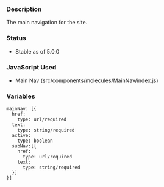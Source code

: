 ### Description
The main navigation for the site.

### Status
* Stable as of 5.0.0

### JavaScript Used
* Main Nav (src/components/molecules/MainNav/index.js)

### Variables
~~~
mainNav: [{
  href:
    type: url/required
  text:
    type: string/required
  active:
    type: boolean
  subNav:[{
    href:
      type: url/required
    text:
      type: string/required
  }]
}]
~~~
